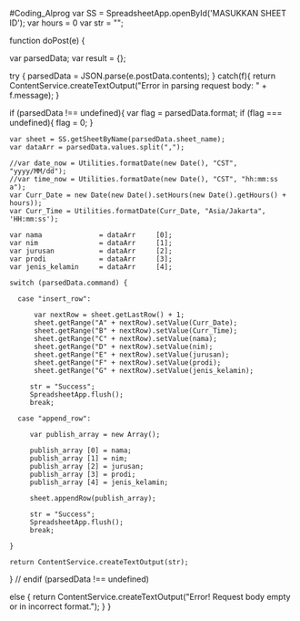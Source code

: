 #Coding_Alprog
var SS = SpreadsheetApp.openById('MASUKKAN SHEET ID');
var hours = 0
var str = "";

function doPost(e) {

  var parsedData;
  var result = {};
  
  try { 
    parsedData = JSON.parse(e.postData.contents);
  } 
  catch(f){
    return ContentService.createTextOutput("Error in parsing request body: " + f.message);
  }
   
  if (parsedData !== undefined){
    var flag = parsedData.format;
    if (flag === undefined){
      flag = 0;
    }
    
    var sheet = SS.getSheetByName(parsedData.sheet_name); 
    var dataArr = parsedData.values.split(","); 
         
    //var date_now = Utilities.formatDate(new Date(), "CST", "yyyy/MM/dd"); 
    //var time_now = Utilities.formatDate(new Date(), "CST", "hh:mm:ss a"); 
    var Curr_Date = new Date(new Date().setHours(new Date().getHours() + hours));
    var Curr_Time = Utilities.formatDate(Curr_Date, "Asia/Jakarta", 'HH:mm:ss');

    var nama              = dataArr     [0]; 
    var nim               = dataArr     [1]; 
    var jurusan           = dataArr     [2]; 
    var prodi             = dataArr     [3]; 
    var jenis_kelamin     = dataArr     [4]; 
  
    switch (parsedData.command) {
      
      case "insert_row":
         
          var nextRow = sheet.getLastRow() + 1;
          sheet.getRange("A" + nextRow).setValue(Curr_Date);
          sheet.getRange("B" + nextRow).setValue(Curr_Time);
          sheet.getRange("C" + nextRow).setValue(nama);
          sheet.getRange("D" + nextRow).setValue(nim);
          sheet.getRange("E" + nextRow).setValue(jurusan);
          sheet.getRange("F" + nextRow).setValue(prodi);
          sheet.getRange("G" + nextRow).setValue(jenis_kelamin);
         
         str = "Success"; 
         SpreadsheetApp.flush();
         break;
         
      case "append_row":
         
         var publish_array = new Array(); 
         
         publish_array [0] = nama;
         publish_array [1] = nim; 
         publish_array [2] = jurusan;  
         publish_array [3] = prodi;   
         publish_array [4] = jenis_kelamin; 
         
         sheet.appendRow(publish_array); 
         
         str = "Success"; 
         SpreadsheetApp.flush();
         break;     
 
    }
    
    return ContentService.createTextOutput(str);
  } // endif (parsedData !== undefined)
  
  else {
    return ContentService.createTextOutput("Error! Request body empty or in incorrect format.");
  }
}
